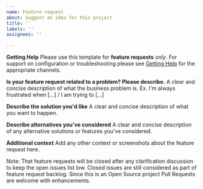 ```yaml
---
name: Feature request
about: Suggest an idea for this project
title: ''
labels: ''
assignees: ''

---
```


**Getting Help**
Please use this template for **feature requests** *only*. For support on configuration or troubleshooting please see [Getting Help](https://docs.rundeck.com/docs/introduction/getting-help.html#enterprise-support) for the appropriate channels.


**Is your feature request related to a problem? Please describe.**
A clear and concise description of what the business problem is.  Ex. I'm always frustrated when [...] / I am trying to [...]

**Describe the solution you'd like**
A clear and concise description of what you want to happen.

**Describe alternatives you've considered**
A clear and concise description of any alternative solutions or features you've considered.

**Additional context**
Add any other context or screenshots about the feature request here.


Note: That feature requests will be closed after any clarification discussion to keep the open issues list low.  Closed issues are still considered as part of feature request backlog.  Since this is an Open Source project Pull Requests are welcome with enhancements.
